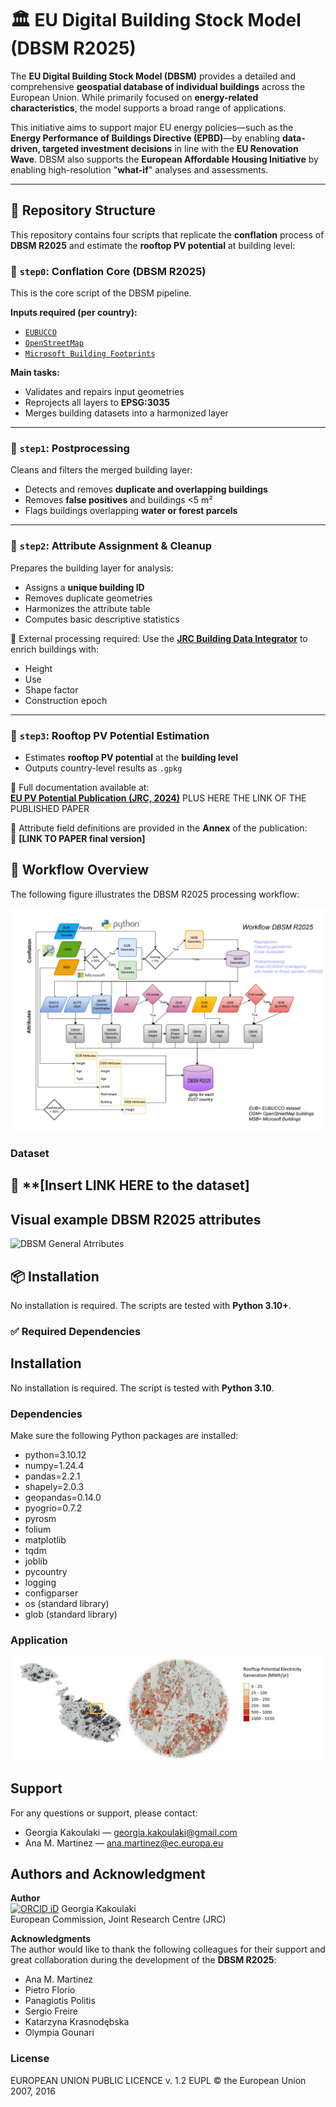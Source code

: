 # 🏛️ EU Digital Building Stock Model (DBSM R2025)

The **EU Digital Building Stock Model (DBSM)** provides a detailed and comprehensive **geospatial database of individual buildings** across the European Union. While primarily focused on **energy-related characteristics**, the model supports a broad range of applications.

This initiative aims to support major EU energy policies—such as the **Energy Performance of Buildings Directive (EPBD)**—by enabling **data-driven, targeted investment decisions** in line with the **EU Renovation Wave**. DBSM also supports the **European Affordable Housing Initiative** by enabling high-resolution "**what-if**" analyses and assessments.

---

## 📁 Repository Structure

This repository contains four scripts that replicate the **conflation** process of **DBSM R2025** and estimate the **rooftop PV potential** at building level:

### 🔹 `step0`: Conflation Core (DBSM R2025)
This is the core script of the DBSM pipeline.

**Inputs required (per country):**
- [`EUBUCCO`](https://eubucco.com)
- [`OpenStreetMap`](https://www.openstreetmap.org)
- [`Microsoft Building Footprints`](https://github.com/microsoft/GlobalMLBuildingFootprints)

**Main tasks:**
- Validates and repairs input geometries
- Reprojects all layers to **EPSG:3035**
- Merges building datasets into a harmonized layer

---

### 🔹 `step1`: Postprocessing
Cleans and filters the merged building layer:
- Detects and removes **duplicate and overlapping buildings**
- Removes **false positives** and buildings <5 m²
- Flags buildings overlapping **water or forest parcels**

---

### 🔹 `step2`: Attribute Assignment & Cleanup
Prepares the building layer for analysis:
- Assigns a **unique building ID**
- Removes duplicate geometries
- Harmonizes the attribute table
- Computes basic descriptive statistics

🔗 External processing required:
Use the [**JRC Building Data Integrator**](https://code.europa.eu/jrc-ghsl/building-data-integrator) to enrich buildings with:
- Height  
- Use  
- Shape factor  
- Construction epoch

---

### 🔹 `step3`: Rooftop PV Potential Estimation
- Estimates **rooftop PV potential** at the **building level**
- Outputs country-level results as `.gpkg`

📘 Full documentation available at:  
[**EU PV Potential Publication (JRC, 2024)**](https://op.europa.eu/en/publication-detail/-/publication/d418ba32-473e-11f0-85ba-01aa75ed71a1/language-en)
PLUS HERE THE LINK OF THE PUBLISHED PAPER

📝 Attribute field definitions are provided in the **Annex** of the publication:  
🔗 **[LINK TO PAPER final version]**

## 🔧 Workflow Overview

The following figure illustrates the DBSM R2025 processing workflow:

![DBSM Workflow](workflow_dbsmr2025.png)
### Dataset 
🔗 **[Insert LINK HERE to the dataset]
---

## Visual example DBSM R2025 attributes
![DBSM General Atrributes](Attributes_DBSMR2025_visualExample.png)

## 📦 Installation

No installation is required. The scripts are tested with **Python 3.10+**.

### ✅ Required Dependencies

## Installation

No installation is required. The script is tested with **Python 3.10**.

### Dependencies

Make sure the following Python packages are installed:

  - python=3.10.12
  - numpy=1.24.4
  - pandas=2.2.1
  - shapely=2.0.3
  - geopandas=0.14.0
  - pyogrio=0.7.2
  - pyrosm
  - folium
  - matplotlib
  - tqdm
  - joblib
  - pycountry
  - logging
  - configparser
  - os (standard library)
  - glob (standard library)


### Application
![DBSM PV potential](PictureExampleMalta.png)

## Support

For any questions or support, please contact:
- Georgia Kakoulaki — [georgia.kakoulaki@gmail.com](mailto:georgia.kakoulaki@gmail.com)  
- Ana M. Martinez — [ana.martinez@ec.europa.eu](mailto:ana.martinez@ec.europa.eu)
  
## Authors and Acknowledgment

**Author**  
[![ORCID iD](https://img.shields.io/badge/ORCID-0000--0001--5365--0478-a6ce39?style=flat-square&logo=orcid&logoColor=white)](https://orcid.org/0000-0001-5365-0478) Georgia Kakoulaki    
European Commission, Joint Research Centre (JRC)

**Acknowledgments**  
The author would like to thank the following colleagues for their support and great collaboration during the development of the **DBSM R2025**:
- Ana M. Martinez
- Pietro Florio  
- Panagiotis Politis  
- Sergio Freire  
- Katarzyna Krasnodębska  
- Olympia Gounari  

### License
EUROPEAN UNION PUBLIC LICENCE v. 1.2
EUPL © the European Union 2007, 2016
